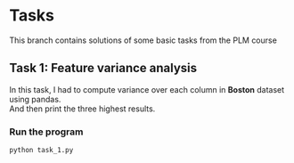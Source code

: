 # Tasks

This branch contains solutions of some basic tasks from the PLM course

## Task 1: Feature variance analysis

In this task, I had to compute variance over each column in __Boston__ dataset using pandas.  
And then print the three highest results.

### Run the program

```bash
python task_1.py
```
